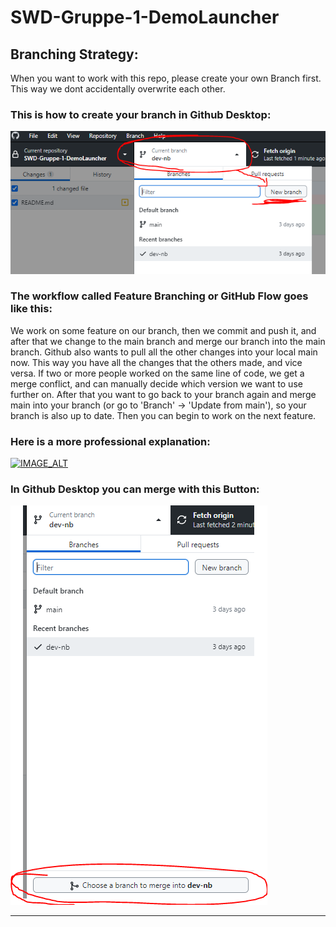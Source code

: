 # SWD-Gruppe-1-DemoLauncher <br>

## Branching Strategy: <br>
When you want to work with this repo, please create your own Branch first.
This way we dont accidentally overwrite each other. <br>

### This is how to create your branch in Github Desktop: <br>
![Branches](./WillBeDeletedInFinalVersion/Branches.PNG) <br>

### The workflow called Feature Branching or GitHub Flow goes like this: <br>
We work on some feature on our branch, then we commit and push it, and after that
we change to the main branch and merge our branch into the main branch.
Github also wants to pull all the other changes into your local main now. 
This way you have all the changes that the others made, and vice versa.
If two or more people worked on the same line of code, we get a merge conflict, and can manually
decide which version we want to use further on.
After that you want to go back to your branch again and merge main into your branch (or go to 'Branch' -> 'Update from main'), so your branch is also up to date.
Then you can begin to work on the next feature. <br>

### Here is a more professional explanation: <br>
[![IMAGE_ALT](https://img.youtube.com/vi/U_IFGpJDbeU/0.jpg)](https://www.youtube.com/watch?v=U_IFGpJDbeU&t=260s) <br>

### In Github Desktop you can merge with this Button: <br>
![Branches](./WillBeDeletedInFinalVersion/merge.PNG) <br>

--------------